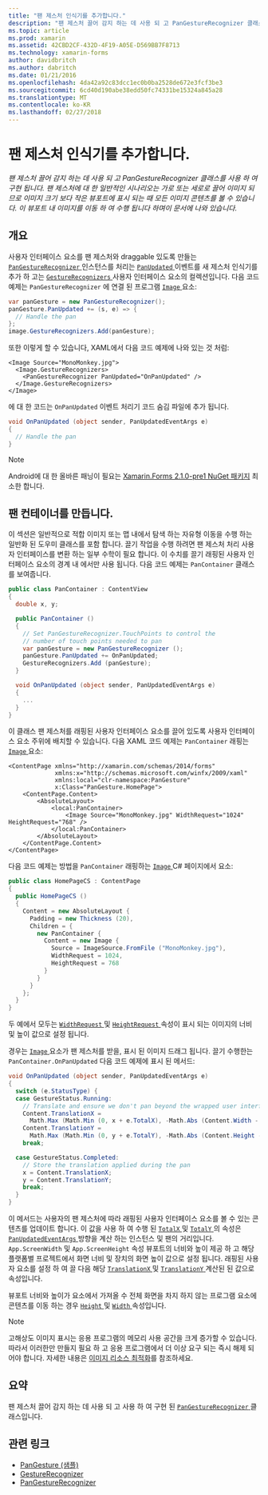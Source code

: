 ```yaml
---
title: "팬 제스처 인식기를 추가합니다."
description: "팬 제스처 끌어 감지 하는 데 사용 되 고 PanGestureRecognizer 클래스를 사용 하 여 구현 됩니다. 팬 제스처에 대 한 일반적인 시나리오는 가로 또는 세로로 끌어 이미지 되므로 이미지 크기 보다 작은 뷰포트에 표시 되는 때 모든 이미지 콘텐츠를 볼 수 있습니다. 이 뷰포트 내 이미지를 이동 하 여 수행 됩니다 하며이 문서에 나와 있습니다."
ms.topic: article
ms.prod: xamarin
ms.assetid: 42CBD2CF-432D-4F19-A05E-D569BB7F8713
ms.technology: xamarin-forms
author: davidbritch
ms.author: dabritch
ms.date: 01/21/2016
ms.openlocfilehash: 4da42a92c83dcc1ec0b0ba2528de672e3fcf3be3
ms.sourcegitcommit: 6cd40d190abe38edd50fc74331be15324a845a28
ms.translationtype: MT
ms.contentlocale: ko-KR
ms.lasthandoff: 02/27/2018
---
```

# <a name="adding-a-pan-gesture-recognizer"></a>팬 제스처 인식기를 추가합니다.

_팬 제스처 끌어 감지 하는 데 사용 되 고 PanGestureRecognizer 클래스를 사용 하 여 구현 됩니다. 팬 제스처에 대 한 일반적인 시나리오는 가로 또는 세로로 끌어 이미지 되므로 이미지 크기 보다 작은 뷰포트에 표시 되는 때 모든 이미지 콘텐츠를 볼 수 있습니다. 이 뷰포트 내 이미지를 이동 하 여 수행 됩니다 하며이 문서에 나와 있습니다._

## <a name="overview"></a>개요

사용자 인터페이스 요소를 팬 제스처와 draggable 있도록 만들는 [ `PanGestureRecognizer` ](https://developer.xamarin.com/api/type/Xamarin.Forms.PanGestureRecognizer/) 인스턴스를 처리는 [ `PanUpdated` ](https://developer.xamarin.com/api/event/Xamarin.Forms.PanGestureRecognizer.PanUpdated/) 이벤트를 새 제스처 인식기를 추가 하 고는 [ `GestureRecognizers` ](https://developer.xamarin.com/api/property/Xamarin.Forms.View.GestureRecognizers/) 사용자 인터페이스 요소의 컬렉션입니다. 다음 코드 예제는 `PanGestureRecognizer` 에 연결 된 프로그램 [ `Image` ](https://developer.xamarin.com/api/type/Xamarin.Forms.Image/) 요소:

```csharp
var panGesture = new PanGestureRecognizer();
panGesture.PanUpdated += (s, e) => {
  // Handle the pan
};
image.GestureRecognizers.Add(panGesture);
```

또한 이렇게 할 수 있습니다, XAML에서 다음 코드 예제에 나와 있는 것 처럼:

```xaml
<Image Source="MonoMonkey.jpg">
  <Image.GestureRecognizers>
    <PanGestureRecognizer PanUpdated="OnPanUpdated" />
  </Image.GestureRecognizers>
</Image>
```

에 대 한 코드는 `OnPanUpdated` 이벤트 처리기 코드 숨김 파일에 추가 됩니다.

```csharp
void OnPanUpdated (object sender, PanUpdatedEventArgs e)
{
  // Handle the pan
}
```

> [!NOTE]
> Android에 대 한 올바른 패닝이 필요는 [Xamarin.Forms 2.1.0-pre1 NuGet 패키지](https://www.nuget.org/packages/Xamarin.Forms/2.1.0.6501-pre1) 최소한 합니다.

## <a name="creating-a-pan-container"></a>팬 컨테이너를 만듭니다.

이 섹션은 일반적으로 적합 이미지 또는 맵 내에서 탐색 하는 자유형 이동을 수행 하는 일반화 된 도우미 클래스를 포함 합니다. 끌기 작업을 수행 하려면 팬 제스처 처리 사용자 인터페이스를 변환 하는 일부 수학이 필요 합니다. 이 수치를 끌기 래핑된 사용자 인터페이스 요소의 경계 내 에서만 사용 됩니다. 다음 코드 예제는 `PanContainer` 클래스를 보여줍니다.

```csharp
public class PanContainer : ContentView
{
  double x, y;

  public PanContainer ()
  {
    // Set PanGestureRecognizer.TouchPoints to control the
    // number of touch points needed to pan
    var panGesture = new PanGestureRecognizer ();
    panGesture.PanUpdated += OnPanUpdated;
    GestureRecognizers.Add (panGesture);
  }

  void OnPanUpdated (object sender, PanUpdatedEventArgs e)
  {
    ...
  }
}
```

이 클래스 팬 제스처를 래핑된 사용자 인터페이스 요소를 끌어 있도록 사용자 인터페이스 요소 주위에 배치할 수 있습니다. 다음 XAML 코드 예제는 `PanContainer` 래핑는 [ `Image` ](https://developer.xamarin.com/api/type/Xamarin.Forms.Image/) 요소:

```xaml
<ContentPage xmlns="http://xamarin.com/schemas/2014/forms"
             xmlns:x="http://schemas.microsoft.com/winfx/2009/xaml"
             xmlns:local="clr-namespace:PanGesture"
             x:Class="PanGesture.HomePage">
    <ContentPage.Content>
        <AbsoluteLayout>
            <local:PanContainer>
                <Image Source="MonoMonkey.jpg" WidthRequest="1024" HeightRequest="768" />
            </local:PanContainer>
        </AbsoluteLayout>
    </ContentPage.Content>
</ContentPage>
```

다음 코드 예제는 방법을 `PanContainer` 래핑하는 [ `Image` ](https://developer.xamarin.com/api/type/Xamarin.Forms.Image/) C# 페이지에서 요소:

```csharp
public class HomePageCS : ContentPage
{
  public HomePageCS ()
  {
    Content = new AbsoluteLayout {
      Padding = new Thickness (20),
      Children = {
        new PanContainer {
          Content = new Image {
            Source = ImageSource.FromFile ("MonoMonkey.jpg"),
            WidthRequest = 1024,
            HeightRequest = 768
          }
        }
      }
    };
  }
}
```

두 예에서 모두는 [ `WidthRequest` ](https://developer.xamarin.com/api/property/Xamarin.Forms.VisualElement.WidthRequest/) 및 [ `HeightRequest` ](https://developer.xamarin.com/api/property/Xamarin.Forms.VisualElement.HeightRequest/) 속성이 표시 되는 이미지의 너비 및 높이 값으로 설정 됩니다.

경우는 [ `Image` ](https://developer.xamarin.com/api/type/Xamarin.Forms.Image/) 요소가 팬 제스처를 받을, 표시 된 이미지 드래그 됩니다. 끌기 수행한는 `PanContainer.OnPanUpdated` 다음 코드 예제에 표시 된 메서드:

```csharp
void OnPanUpdated (object sender, PanUpdatedEventArgs e)
{
  switch (e.StatusType) {
  case GestureStatus.Running:
    // Translate and ensure we don't pan beyond the wrapped user interface element bounds.
    Content.TranslationX =
      Math.Max (Math.Min (0, x + e.TotalX), -Math.Abs (Content.Width - App.ScreenWidth));
    Content.TranslationY =
      Math.Max (Math.Min (0, y + e.TotalY), -Math.Abs (Content.Height - App.ScreenHeight));
    break;

  case GestureStatus.Completed:
    // Store the translation applied during the pan
    x = Content.TranslationX;
    y = Content.TranslationY;
    break;
  }
}
```

이 메서드는 사용자의 팬 제스처에 따라 래핑된 사용자 인터페이스 요소를 볼 수 있는 콘텐츠를 업데이트 합니다. 이 값을 사용 하 여 수행 된 [ `TotalX` ](https://developer.xamarin.com/api/property/Xamarin.Forms.PanUpdatedEventArgs.TotalX/) 및 [ `TotalY` ](https://developer.xamarin.com/api/property/Xamarin.Forms.PanUpdatedEventArgs.TotalY/) 의 속성은 [ `PanUpdatedEventArgs` ](https://developer.xamarin.com/api/type/Xamarin.Forms.PanUpdatedEventArgs/) 방향을 계산 하는 인스턴스 및 팬의 거리입니다. `App.ScreenWidth` 및 `App.ScreenHeight` 속성 뷰포트의 너비와 높이 제공 하 고 해당 플랫폼별 프로젝트에서 화면 너비 및 장치의 화면 높이 값으로 설정 됩니다. 래핑된 사용자 요소를 설정 하 여 끌 다음 해당 [ `TranslationX` ](https://developer.xamarin.com/api/property/Xamarin.Forms.VisualElement.TranslationX/) 및 [ `TranslationY` ](https://developer.xamarin.com/api/property/Xamarin.Forms.VisualElement.TranslationY/) 계산된 된 값으로 속성입니다.

뷰포트 너비와 높이가 요소에서 가져올 수 전체 화면을 차지 하지 않는 프로그램 요소에 콘텐츠를 이동 하는 경우 [ `Height` ](https://developer.xamarin.com/api/property/Xamarin.Forms.VisualElement.Height/) 및 [ `Width` ](https://developer.xamarin.com/api/property/Xamarin.Forms.VisualElement.Width/) 속성입니다.

> [!NOTE]
> 고해상도 이미지 표시는 응용 프로그램의 메모리 사용 공간을 크게 증가할 수 있습니다. 따라서 이러한만 만들지 필요 하 고 응용 프로그램에서 더 이상 요구 되는 즉시 해제 되어야 합니다. 자세한 내용은 [이미지 리소스 최적화](~/xamarin-forms/deploy-test/performance.md#optimizeimages)를 참조하세요.

## <a name="summary"></a>요약

팬 제스처 끌어 감지 하는 데 사용 되 고 사용 하 여 구현 된 [ `PanGestureRecognizer` ](https://developer.xamarin.com/api/type/Xamarin.Forms.PanGestureRecognizer/) 클래스입니다.



## <a name="related-links"></a>관련 링크

- [PanGesture (샘플)](https://developer.xamarin.com/samples/xamarin-forms/WorkingWithGestures/PanGesture/)
- [GestureRecognizer](https://developer.xamarin.com/api/type/Xamarin.Forms.GestureRecognizer/)
- [PanGestureRecognizer](https://developer.xamarin.com/api/type/Xamarin.Forms.PanGestureRecognizer/)
